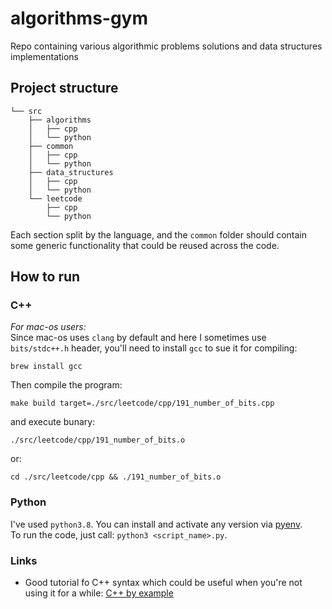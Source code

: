 # algorithms-gym
Repo containing various algorithmic problems solutions and data structures implementations  

## Project structure  
```
└── src
    ├── algorithms
    │   ├── cpp
    │   └── python
    ├── common
    │   ├── cpp
    │   └── python
    ├── data_structures
    │   ├── cpp
    │   └── python
    └── leetcode
        ├── cpp
        └── python
```
Each section split by the language, and the `common` folder should contain some generic functionality that could be reused across the code.  

## How to run  

### C++

*For mac-os users:*  
Since mac-os uses `clang` by default and here I sometimes use `bits/stdc++.h` header, you'll need to install `gcc` to sue it for compiling:  
```
brew install gcc
```  

Then compile the program:  
```
make build target=./src/leetcode/cpp/191_number_of_bits.cpp
```  
and execute bunary:  
```
./src/leetcode/cpp/191_number_of_bits.o
```  
or:  
```
cd ./src/leetcode/cpp && ./191_number_of_bits.o
```  

### Python  

I've used `python3.8`. You can install and activate any version via [pyenv](https://github.com/pyenv/pyenv).  
To run the code, just call: `python3 <script_name>.py`.  

### Links  

 - Good tutorial fo C++ syntax which could be useful when you're not using it for a while: [C++ by example](https://cppbyexample.com/)  